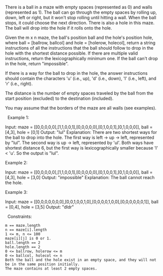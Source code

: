 There is a ball in a maze with empty spaces (represented as 0) and walls (represented as 1). The ball can go through the empty spaces by rolling up, down, left or right, but it won't stop rolling until hitting a wall. When the ball stops, it could choose the next direction. There is also a hole in this maze. The ball will drop into the hole if it rolls onto the hole.

Given the m x n maze, the ball's position ball and the hole's position hole, where ball = [ballrow, ballcol] and hole = [holerow, holecol], return a string instructions of all the instructions that the ball should follow to drop in the hole with the shortest distance possible. If there are multiple valid instructions, return the lexicographically minimum one. If the ball can't drop in the hole, return "impossible".

If there is a way for the ball to drop in the hole, the answer instructions should contain the characters 'u' (i.e., up), 'd' (i.e., down), 'l' (i.e., left), and 'r' (i.e., right).

The distance is the number of empty spaces traveled by the ball from the start position (excluded) to the destination (included).

You may assume that the borders of the maze are all walls (see examples).

 
Example 1:

Input: maze = [[0,0,0,0,0],[1,1,0,0,1],[0,0,0,0,0],[0,1,0,0,1],[0,1,0,0,0]], ball = [4,3], hole = [0,1]
Output: "lul"
Explanation: There are two shortest ways for the ball to drop into the hole.
The first way is left -> up -> left, represented by "lul".
The second way is up -> left, represented by 'ul'.
Both ways have shortest distance 6, but the first way is lexicographically smaller because 'l' < 'u'. So the output is "lul".


Example 2:

Input: maze = [[0,0,0,0,0],[1,1,0,0,1],[0,0,0,0,0],[0,1,0,0,1],[0,1,0,0,0]], ball = [4,3], hole = [3,0]
Output: "impossible"
Explanation: The ball cannot reach the hole.


Example 3:

Input: maze = [[0,0,0,0,0,0,0],[0,0,1,0,0,1,0],[0,0,0,0,1,0,0],[0,0,0,0,0,0,1]], ball = [0,4], hole = [3,5]
Output: "dldr"


 
Constraints:


	m == maze.length
	n == maze[i].length
	1 <= m, n <= 100
	maze[i][j] is 0 or 1.
	ball.length == 2
	hole.length == 2
	0 <= ballrow, holerow <= m
	0 <= ballcol, holecol <= n
	Both the ball and the hole exist in an empty space, and they will not be in the same position initially.
	The maze contains at least 2 empty spaces.

